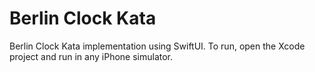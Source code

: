 #  Berlin Clock Kata

Berlin Clock Kata implementation using SwiftUI.
To run, open the Xcode project and run in any iPhone simulator.


